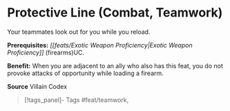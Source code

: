 ﻿---
cssclass: [feats]

---
# Protective Line (Combat, Teamwork)

Your teammates look out for you while you reload.

**Prerequisites:** _[[feats/Exotic Weapon Proficiency|Exotic Weapon Proficiency]]_ (firearms)UC.

**Benefit:** When you are adjacent to an ally who also has this feat, you do not provoke attacks of opportunity while loading a firearm.

**Source** Villain Codex
>[!tags_panel]- Tags
> #feat/teamwork, 